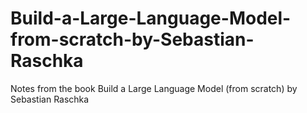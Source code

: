 # Build-a-Large-Language-Model-from-scratch-by-Sebastian-Raschka
Notes from the book Build a Large Language Model (from scratch) by Sebastian Raschka
